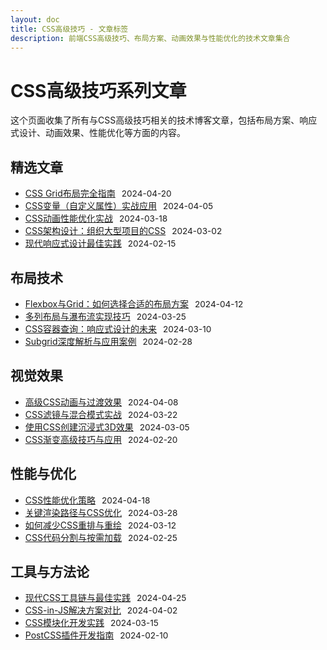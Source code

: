 ```yaml
---
layout: doc
title: CSS高级技巧 - 文章标签
description: 前端CSS高级技巧、布局方案、动画效果与性能优化的技术文章集合
---
```


# CSS高级技巧系列文章

这个页面收集了所有与CSS高级技巧相关的技术博客文章，包括布局方案、响应式设计、动画效果、性能优化等方面的内容。

## 精选文章

- [CSS Grid布局完全指南](/basic/css/css-grid-layout-guide) <span class="date">2024-04-20</span>
- [CSS变量（自定义属性）实战应用](/basic/css/css-custom-properties) <span class="date">2024-04-05</span>
- [CSS动画性能优化实战](/basic/css/css-animation-performance) <span class="date">2024-03-18</span>
- [CSS架构设计：组织大型项目的CSS](/basic/css/css-architecture) <span class="date">2024-03-02</span>
- [现代响应式设计最佳实践](/basic/css/modern-responsive-design) <span class="date">2024-02-15</span>

## 布局技术

- [Flexbox与Grid：如何选择合适的布局方案](/basic/css/flexbox-vs-grid) <span class="date">2024-04-12</span>
- [多列布局与瀑布流实现技巧](/basic/css/css-multi-column-layout) <span class="date">2024-03-25</span>
- [CSS容器查询：响应式设计的未来](/basic/css/css-container-queries) <span class="date">2024-03-10</span>
- [Subgrid深度解析与应用案例](/basic/css/css-subgrid) <span class="date">2024-02-28</span>

## 视觉效果

- [高级CSS动画与过渡效果](/basic/css/advanced-css-animations) <span class="date">2024-04-08</span>
- [CSS滤镜与混合模式实战](/basic/css/css-filters-blend-modes) <span class="date">2024-03-22</span>
- [使用CSS创建沉浸式3D效果](/basic/css/css-3d-effects) <span class="date">2024-03-05</span>
- [CSS渐变高级技巧与应用](/basic/css/css-gradients) <span class="date">2024-02-20</span>

## 性能与优化

- [CSS性能优化策略](/basic/css/css-performance-optimization) <span class="date">2024-04-18</span>
- [关键渲染路径与CSS优化](/basic/css/critical-rendering-path-css) <span class="date">2024-03-28</span>
- [如何减少CSS重排与重绘](/basic/css/css-reflow-repaint) <span class="date">2024-03-12</span>
- [CSS代码分割与按需加载](/basic/css/css-code-splitting) <span class="date">2024-02-25</span>

## 工具与方法论

- [现代CSS工具链与最佳实践](/basic/css/modern-css-tooling) <span class="date">2024-04-25</span>
- [CSS-in-JS解决方案对比](/basic/css/css-in-js-comparison) <span class="date">2024-04-02</span>
- [CSS模块化开发实践](/basic/css/css-modules) <span class="date">2024-03-15</span>
- [PostCSS插件开发指南](/basic/css/postcss-plugin-development) <span class="date">2024-02-10</span>

<style>
.date {
  color: var(--vp-c-text-2);
  font-size: 0.85rem;
  margin-left: 6px;
}
</style> 